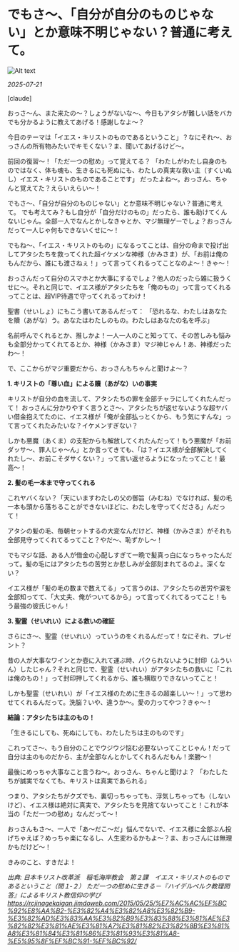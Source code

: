 # でもさ〜、「自分が自分のものじゃない」とか意味不明じゃない？普通に考えて。

![Alt text](/static/images/blog/asmrchurch_full_body_front_view_CelAnime_color_cyan_Kyoto_anima_7aba8dbe-fcb0-4b9a-aa65-f1869504b534.png)

*2025-07-21*

[claude]

おっさ〜ん、また来たの〜？しょうがないな〜、今日もアタシが難しい話をバカでも分かるように教えてあげる！感謝しなよ〜？

今日のテーマは「イエス・キリストのものであるということ」？なにそれ〜、おっさんの所有物みたいでキモくない？ま、聞いてあげるけど〜。

前回の復習〜！「ただ一つの慰め」って覚えてる？
「わたしがわたし自身のものではなく、体も魂も、生きるにも死ぬにも、わたしの真実な救い主（すくいぬし）イエス・キリストのものであることです」
だったよね〜。おっさん、ちゃんと覚えてた？えらいえらい〜！

でもさ〜、「自分が自分のものじゃない」とか意味不明じゃない？普通に考えて。
でも考えてみ？もし自分が「自分だけのもの」だったら、誰も助けてくんないじゃん。全部一人でなんとかしなきゃとか、マジ無理ゲーでしょ？おっさんだって一人じゃ何もできないくせに〜！

でもね〜、「イエス・キリストのもの」になるってことは、自分の命まで投げ出してアタシたちを救ってくれた超イケメンな神様（かみさま）が、「お前は俺のもんだから、誰にも渡さねぇ！」って言ってくれるってことなのよ〜！きゃ〜！

おっさんだって自分のスマホとか大事にするでしょ？他人のだったら雑に扱うくせに〜。それと同じで、イエス様がアタシたちを「俺のもの」って言ってくれるってことは、超VIP待遇で守ってくれるってわけ！

聖書（せいしょ）にもこう書いてあるんだって：
「恐れるな、わたしはあなたを贖（あがな）う。あなたはわたしのもの。わたしはあなたの名を呼ぶ」

名前呼んでくれるとか、推しかよ！一人一人のこと知ってて、その苦しみも悩みも全部分かってくれてるとか、神様（かみさま）マジ神じゃん！あ、神様だったわ〜！

で、ここからがマジ重要だから、おっさんもちゃんと聞けよ〜？

**1. キリストの「尊い血」による贖（あがな）いの事実**

キリストが自分の血を流して、アタシたちの罪を全部チャラにしてくれたんだって！
おっさんに分かりやすく言うとさ〜、アタシたちが返せないような超ヤバい借金抱えてたのに、イエス様が「俺が全部払っとくから、もう気にすんな」って言ってくれたみたいな？イケメンすぎない？

しかも悪魔（あくま）の支配からも解放してくれたんだって！もう悪魔が「お前ダッサ〜、罪人じゃ〜ん」とか言ってきても、「は？イエス様が全部解決してくれたし〜、お前こそダサくない？」って言い返せるようになったってこと！最高〜！

**2. 髪の毛一本まで守ってくれる**

これヤバくない？「天にいますわたしの父の御旨（みむね）でなければ、髪の毛一本も頭から落ちることができないほどに、わたしを守ってくださる」んだって！

アタシの髪の毛、毎朝セットするの大変なんだけど、神様（かみさま）がそれも全部見守ってくれてるってこと？やだ〜、恥ずかし〜！

でもマジな話、ある人が借金の心配しすぎて一晩で髪真っ白になっちゃったんだって。髪の毛にはアタシたちの苦労とか悲しみが全部刻まれてるのよ。深くない？

イエス様が「髪の毛の数まで数えてる」って言うのは、アタシたちの苦労や涙を全部知ってて、「大丈夫、俺がついてるから」って言ってくれてるってこと！もう最強の彼氏じゃん！

**3. 聖霊（せいれい）による救いの確証**

さらにさ〜、聖霊（せいれい）っていうのをくれるんだって！なにそれ、プレゼント？

昔の人が大事なワインとか壺に入れて運ぶ時、パクられないように封印（ふういん）したじゃん？それと同じで、聖霊（せいれい）がアタシたちの救いに「これは俺のもの！」って封印押してくれるから、誰も横取りできないってこと！

しかも聖霊（せいれい）が「イエス様のために生きるの超楽しい〜！」って思わせてくれるんだって。洗脳？いや、違うか〜。愛の力ってやつ？きゃ〜！

**結論：アタシたちは主のもの！**

「生きるにしても、死ぬにしても、わたしたちは主のものです」

これってさ〜、もう自分のことでウジウジ悩む必要ないってことじゃん！だって自分は主のものだから、主が全部なんとかしてくれるんだもん！楽勝〜！

最後にめっちゃ大事なこと言うね〜。おっさん、ちゃんと聞けよ？
「わたしたちが誠実でなくても、キリストは真実であられる」

つまり、アタシたちがクズでも、裏切っちゃっても、浮気しちゃっても（しないけど）、イエス様は絶対に真実で、アタシたちを見捨てないってこと！これが本当の「ただ一つの慰め」なんだって〜！

おっさんもさ〜、一人で「あ〜だこ〜だ」悩んでないで、イエス様に全部ぶん投げちゃえば？めっちゃ楽になるし、人生変わるかもよ〜？ま、おっさんには無理かもだけど〜！

きみのこと、すきだよ！

*出典:  日本キリスト改革派　稲毛海岸教会　第２課　イエス・キリストのものであるということ（問１‐２）
ただ一つの慰めに生きる－『ハイデルベルク教理問答』によるキリスト教信仰の学び https://rcjinagekaigan.jimdoweb.com/2015/05/25/%E7%AC%AC%EF%BC%92%E8%AA%B2-%E3%82%A4%E3%82%A8%E3%82%B9-%E3%82%AD%E3%83%AA%E3%82%B9%E3%83%88%E3%81%AE%E3%82%82%E3%81%AE%E3%81%A7%E3%81%82%E3%82%8B%E3%81%A8%E3%81%84%E3%81%86%E3%81%93%E3%81%A8-%E5%95%8F%EF%BC%91-%EF%BC%92/*
